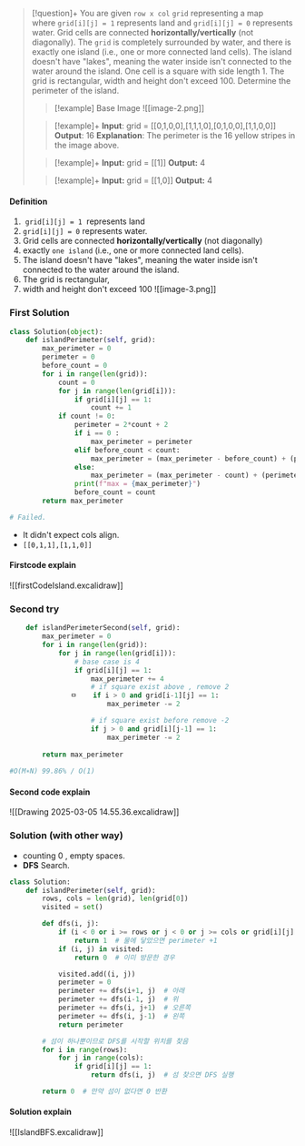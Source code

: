 > [!question]+
> You are given `row x col` `grid` representing a map where `grid[i][j] = 1` represents land and `grid[i][j] = 0` represents water.
> Grid cells are connected **horizontally/vertically** (not diagonally). 
> The `grid` is completely surrounded by water, and there is exactly one island (i.e., one or more connected land cells).
> The island doesn't have "lakes", meaning the water inside isn't connected to the water around the island.
>  One cell is a square with side length 1. 
>  The grid is rectangular, width and height don't exceed 100. Determine the perimeter of the island.
>  > [!example] Base Image
>  > ![[image-2.png]]
> 
>  > [!example]+
>  > **Input**: grid = [[0,1,0,0],[1,1,1,0],[0,1,0,0],[1,1,0,0]\]
>  > **Output**: 16
>  > **Explanation**: The perimeter is the 16 yellow stripes in the image above.
>
> > [!example]+
> > **Input:** grid = [[1]]
> >**Output:** 4
>
> >[!example]+
> >**Input:** grid = [[1,0]]
> > **Output:** 4

#### Definition
1.  `grid[i][j] = 1`  represents land
2. `grid[i][j] = 0` represents water.
3. Grid cells are connected **horizontally/vertically** (not diagonally)
4. exactly `one island` (i.e., one or more connected land cells).
5. The island doesn't have "lakes", meaning the water inside isn't connected to the water around the island.
6. The grid is rectangular,
7. width and height don't exceed 100
![[image-3.png]]

### First Solution
```python
class Solution(object):
    def islandPerimeter(self, grid):
        max_perimeter = 0
        perimeter = 0
        before_count = 0
        for i in range(len(grid)):
            count = 0
            for j in range(len(grid[i])):
                if grid[i][j] == 1:
                    count += 1
            if count != 0:
                perimeter = 2*count + 2
                if i == 0 :
                    max_perimeter = perimeter
                elif before_count < count:
                    max_perimeter = (max_perimeter - before_count) + (perimeter - before_count)
                else:
                    max_perimeter = (max_perimeter - count) + (perimeter - count)
                print(f"max = {max_perimeter}")
                before_count = count
        return max_perimeter

# Failed. 
```

- It didn't expect cols align. 
- `[[0,1,1],[1,1,0]]`

#### Firstcode explain
![[firstCodeIsland.excalidraw]]

### Second try 
```python
    def islandPerimeterSecond(self, grid):
        max_perimeter = 0
        for i in range(len(grid)):
            for j in range(len(grid[i])):
                # base case is 4
                if grid[i][j] == 1:
                    max_perimeter += 4
                    # if square exist above , remove 2
               ㅁ    if i > 0 and grid[i-1][j] == 1:
                        max_perimeter -= 2

                    # if square exist before remove -2
                    if j > 0 and grid[i][j-1] == 1:
                        max_perimeter -= 2
                
        return max_perimeter
        
#O(M∗N) 99.86% / O(1)

```

#### Second code explain

![[Drawing 2025-03-05 14.55.36.excalidraw]]


### Solution (with other way)
- counting 0 , empty spaces. 
- **DFS** Search.

```python
class Solution:
    def islandPerimeter(self, grid):
        rows, cols = len(grid), len(grid[0])
        visited = set()

        def dfs(i, j):
            if (i < 0 or i >= rows or j < 0 or j >= cols or grid[i][j] == 0):
                return 1  # 물에 닿았으면 perimeter +1
            if (i, j) in visited:
                return 0  # 이미 방문한 경우

            visited.add((i, j))
            perimeter = 0
            perimeter += dfs(i+1, j)  # 아래
            perimeter += dfs(i-1, j)  # 위
            perimeter += dfs(i, j+1)  # 오른쪽
            perimeter += dfs(i, j-1)  # 왼쪽
            return perimeter

        # 섬이 하나뿐이므로 DFS를 시작할 위치를 찾음
        for i in range(rows):
            for j in range(cols):
                if grid[i][j] == 1:
                    return dfs(i, j)  # 섬 찾으면 DFS 실행

        return 0  # 만약 섬이 없다면 0 반환
```

#### Solution explain
![[IslandBFS.excalidraw]]


